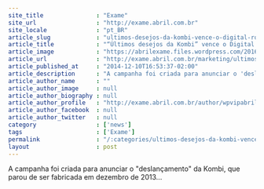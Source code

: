 ```yaml
---
site_title               : "Exame"
site_url                 : "http://exame.abril.com.br"
site_locale              : "pt_BR"
article_slug             : "ultimos-desejos-da-kombi-vence-o-digital-rocks-2014"
article_title            : "“Últimos desejos da Kombi” vence o Digital Rocks 2014"
article_image            : "https://abrilexame.files.wordpress.com/2016/09/size_960_16_9_documentario-kombi-1.jpg?quality=70&strip=all&w=960"
article_url              : "http://exame.abril.com.br/marketing/ultimos-desejos-da-kombi-vence-o-digital-rocks-2014/"
article_published_at     : "2014-12-10T16:53:37-02:00"
article_description      : "A campanha foi criada para anunciar o 'deslançamento' da Kombi, que parou de ser fabricada em dezembro de 2013..."
article_author_name      : ""
article_author_image     : null
article_author_biography : null
article_author_profile   : "http://exame.abril.com.br/author/wpvipabril/"
article_author_facebook  : null
article_author_twitter   : null
category                 : ['news']
tags                     : ['Exame']
permalink                : "/:categories/ultimos-desejos-da-kombi-vence-o-digital-rocks-2014/"
layout                   : post
---
```


A campanha foi criada para anunciar o "deslançamento" da Kombi, que parou de ser fabricada em dezembro de 2013...

